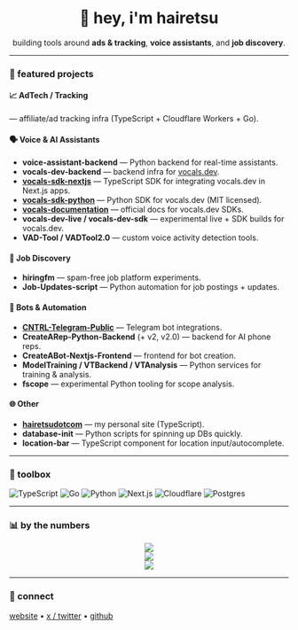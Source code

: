 <h1 align="center">👋 hey, i'm hairetsu</h1>
<p align="center">
  building tools around <b>ads & tracking</b>, <b>voice assistants</b>, and <b>job discovery</b>.
</p>

---

### 🚀 featured projects

#### 📈 AdTech / Tracking
— affiliate/ad tracking infra (TypeScript + Cloudflare Workers + Go).  

#### 🗣️ Voice & AI Assistants
- **voice-assistant-backend** — Python backend for real-time assistants.  
- **vocals-dev-backend** — backend infra for [vocals.dev](https://vocals.dev).  
- **[vocals-sdk-nextjs](https://github.com/hairetsucodes/vocals-sdk-nextjs)** — TypeScript SDK for integrating vocals.dev in Next.js apps.  
- **[vocals-sdk-python](https://github.com/hairetsucodes/vocals-sdk-python)** — Python SDK for vocals.dev (MIT licensed).  
- **[vocals-documentation](https://github.com/hairetsucodes/vocals-documentation)** — official docs for vocals.dev SDKs.  
- **vocals-dev-live / vocals-dev-sdk** — experimental live + SDK builds for vocals.dev.  
- **VAD-Tool / VADTool2.0** — custom voice activity detection tools.

#### 💼 Job Discovery
- **hiringfm** — spam-free job platform experiments.  
- **Job-Updates-script** — Python automation for job postings + updates.  

#### 🤖 Bots & Automation
- **[CNTRL-Telegram-Public](https://github.com/hairetsucodes/CNTRL-Telegram-Public)** — Telegram bot integrations.  
- **CreateARep-Python-Backend** (+ v2, v2.0) — backend for AI phone reps.  
- **CreateABot-Nextjs-Frontend** — frontend for bot creation.  
- **ModelTraining / VTBackend / VTAnalysis** — Python services for training & analysis.  
- **fscope** — experimental Python tooling for scope analysis.  

#### 🌐 Other
- **[hairetsudotcom](https://github.com/hairetsucodes/hairetsudotcom)** — my personal site (TypeScript).  
- **database-init** — Python scripts for spinning up DBs quickly.  
- **location-bar** — TypeScript component for location input/autocomplete.

---

### 🧰 toolbox

![TypeScript](https://img.shields.io/badge/-TypeScript-3178C6?logo=typescript&logoColor=white)
![Go](https://img.shields.io/badge/-Go-00ADD8?logo=go&logoColor=white)
![Python](https://img.shields.io/badge/-Python-3776AB?logo=python&logoColor=white)
![Next.js](https://img.shields.io/badge/-Next.js-000000?logo=next.js&logoColor=white)
![Cloudflare](https://img.shields.io/badge/-Cloudflare-F38020?logo=cloudflare&logoColor=white)
![Postgres](https://img.shields.io/badge/-Postgres-4169E1?logo=postgresql&logoColor=white)

---

### 📊 by the numbers

<p align="center">
  <img src="https://github-readme-stats.vercel.app/api?username=hairetsucodes&show_icons=true&hide_title=true&rank_icon=github&theme=tokyonight" />
  <br/>
  <img src="https://github-readme-streak-stats.herokuapp.com?user=hairetsucodes&theme=tokyonight" />
  <br/>
  <img src="https://github-readme-stats.vercel.app/api/top-langs/?username=hairetsucodes&layout=compact&theme=tokyonight" />
</p>

---

### 🤙 connect

[website](https://hairetsu.com) • [x / twitter](https://twitter.com/hairetsu) • [github](https://github.com/hairetsucodes)
